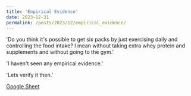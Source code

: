 ```yaml
---
title: 'Empirical Evidence'
date: 2023-12-31
permalink: /posts/2023/12/empirical_evidence/
---
```


'Do you think it's possible to get six packs by just exercising daily and controlling the food intake? I mean without taking extra whey protein and supplements and without going to the gym.'

'I haven't seen any empirical evidence.'

'Lets verify it then.'

[Google Sheet](https://docs.google.com/spreadsheets/d/13oA2G1ytE0PrlelrBYbThullfPLUK75wBBxjHNt3qv0/edit?usp=sharing)
